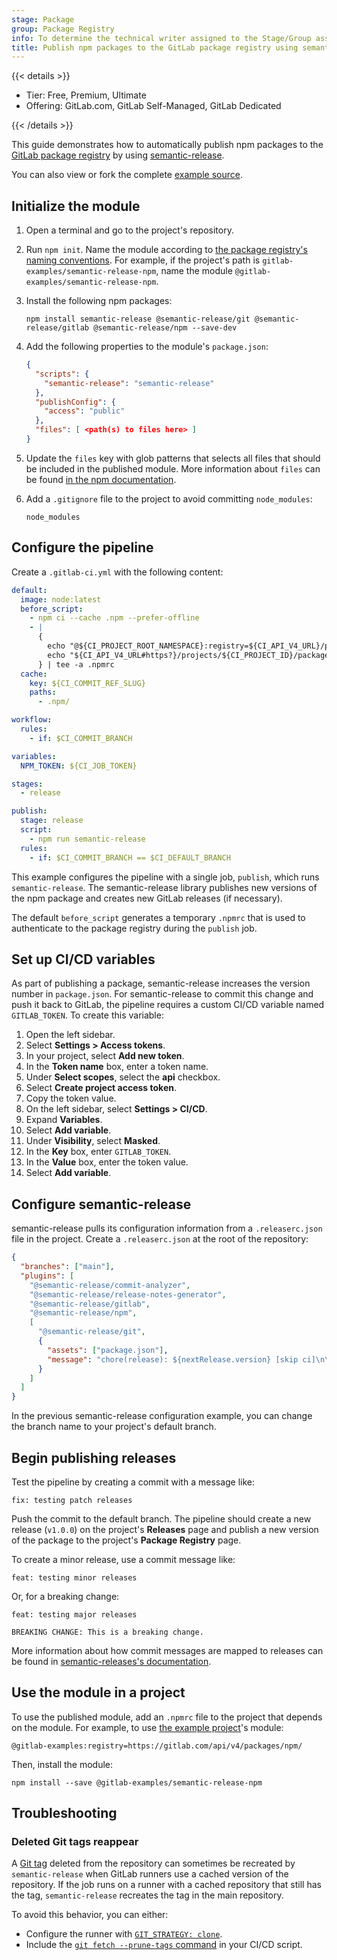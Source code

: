 ```yaml
---
stage: Package
group: Package Registry
info: To determine the technical writer assigned to the Stage/Group associated with this page, see https://handbook.gitlab.com/handbook/product/ux/technical-writing/#assignments
title: Publish npm packages to the GitLab package registry using semantic-release
---
```


{{< details >}}

- Tier: Free, Premium, Ultimate
- Offering: GitLab.com, GitLab Self-Managed, GitLab Dedicated

{{< /details >}}

This guide demonstrates how to automatically publish npm packages to the [GitLab package registry](../../user/packages/npm_registry/_index.md) by using [semantic-release](https://github.com/semantic-release/semantic-release).

You can also view or fork the complete [example source](https://gitlab.com/gitlab-examples/semantic-release-npm).

## Initialize the module

1. Open a terminal and go to the project's repository.
1. Run `npm init`. Name the module according to [the package registry's naming conventions](../../user/packages/npm_registry/_index.md#naming-convention). For example, if the project's path is `gitlab-examples/semantic-release-npm`, name the module `@gitlab-examples/semantic-release-npm`.

1. Install the following npm packages:

   ```shell
   npm install semantic-release @semantic-release/git @semantic-release/gitlab @semantic-release/npm --save-dev
   ```

1. Add the following properties to the module's `package.json`:

   ```json
   {
     "scripts": {
       "semantic-release": "semantic-release"
     },
     "publishConfig": {
       "access": "public"
     },
     "files": [ <path(s) to files here> ]
   }
   ```

1. Update the `files` key with glob patterns that selects all files that should be included in the published module. More information about `files` can be found [in the npm documentation](https://docs.npmjs.com/cli/v6/configuring-npm/package-json/#files).

1. Add a `.gitignore` file to the project to avoid committing `node_modules`:

   ```plaintext
   node_modules
   ```

## Configure the pipeline

Create a `.gitlab-ci.yml` with the following content:

```yaml
default:
  image: node:latest
  before_script:
    - npm ci --cache .npm --prefer-offline
    - |
      {
        echo "@${CI_PROJECT_ROOT_NAMESPACE}:registry=${CI_API_V4_URL}/projects/${CI_PROJECT_ID}/packages/npm/"
        echo "${CI_API_V4_URL#https?}/projects/${CI_PROJECT_ID}/packages/npm/:_authToken=\${CI_JOB_TOKEN}"
      } | tee -a .npmrc
  cache:
    key: ${CI_COMMIT_REF_SLUG}
    paths:
      - .npm/

workflow:
  rules:
    - if: $CI_COMMIT_BRANCH

variables:
  NPM_TOKEN: ${CI_JOB_TOKEN}

stages:
  - release

publish:
  stage: release
  script:
    - npm run semantic-release
  rules:
    - if: $CI_COMMIT_BRANCH == $CI_DEFAULT_BRANCH
```

This example configures the pipeline with a single job, `publish`, which runs `semantic-release`. The semantic-release library publishes new versions of the npm package and creates new GitLab releases (if necessary).

The default `before_script` generates a temporary `.npmrc` that is used to authenticate to the package registry during the `publish` job.

## Set up CI/CD variables

As part of publishing a package, semantic-release increases the version number in `package.json`. For semantic-release to commit this change and push it back to GitLab, the pipeline requires a custom CI/CD variable named `GITLAB_TOKEN`. To create this variable:

<!-- markdownlint-disable MD044 -->

1. Open the left sidebar.
1. Select **Settings > Access tokens**.
1. In your project, select **Add new token**.
1. In the **Token name** box, enter a token name.
1. Under **Select scopes**, select the **api** checkbox.
1. Select **Create project access token**.
1. Copy the token value.
1. On the left sidebar, select **Settings > CI/CD**.
1. Expand **Variables**.
1. Select **Add variable**.
1. Under **Visibility**, select **Masked**.
1. In the **Key** box, enter `GITLAB_TOKEN`.
1. In the **Value** box, enter the token value.
1. Select **Add variable**.
<!-- markdownlint-enable MD044 -->

## Configure semantic-release

semantic-release pulls its configuration information from a `.releaserc.json` file in the project. Create a `.releaserc.json` at the root of the repository:

```json
{
  "branches": ["main"],
  "plugins": [
    "@semantic-release/commit-analyzer",
    "@semantic-release/release-notes-generator",
    "@semantic-release/gitlab",
    "@semantic-release/npm",
    [
      "@semantic-release/git",
      {
        "assets": ["package.json"],
        "message": "chore(release): ${nextRelease.version} [skip ci]\n\n${nextRelease.notes}"
      }
    ]
  ]
}
```

In the previous semantic-release configuration example, you can change the branch name to your project's default branch.

## Begin publishing releases

Test the pipeline by creating a commit with a message like:

```plaintext
fix: testing patch releases
```

Push the commit to the default branch. The pipeline should create a new release (`v1.0.0`) on the project's **Releases** page and publish a new version of the package to the project's **Package Registry** page.

To create a minor release, use a commit message like:

```plaintext
feat: testing minor releases
```

Or, for a breaking change:

```plaintext
feat: testing major releases

BREAKING CHANGE: This is a breaking change.
```

More information about how commit messages are mapped to releases can be found in [semantic-releases's documentation](https://github.com/semantic-release/semantic-release#how-does-it-work).

## Use the module in a project

To use the published module, add an `.npmrc` file to the project that depends on the module. For example, to use [the example project](https://gitlab.com/gitlab-examples/semantic-release-npm)'s module:

```plaintext
@gitlab-examples:registry=https://gitlab.com/api/v4/packages/npm/
```

Then, install the module:

```shell
npm install --save @gitlab-examples/semantic-release-npm
```

## Troubleshooting

### Deleted Git tags reappear

A [Git tag](../../user/project/repository/tags/_index.md) deleted from the repository
can sometimes be recreated by `semantic-release` when GitLab runners use a cached
version of the repository. If the job runs on a runner with a cached repository that
still has the tag, `semantic-release` recreates the tag in the main repository.

To avoid this behavior, you can either:

- Configure the runner with [`GIT_STRATEGY: clone`](../runners/configure_runners.md#git-strategy).
- Include the [`git fetch --prune-tags` command](https://git-scm.com/docs/git-fetch#Documentation/git-fetch.txt---prune-tags)
  in your CI/CD script.
